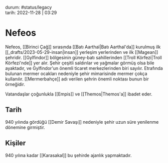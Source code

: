 durum: #status/legacy   
tarih: 2022-11-28 | 03:29
# Nefeos
Nefeos, [[Birinci Çağ]] sırasında  [[Batı Aarthal|Batı Aarthal'da]] kurulmuş ilk [[_drafts/2023-05-29-insan|insan]] yerleşim yerlerinden ve ilk [[Magean]] şehridir. [[Gylfindor]] bölgesinin güney-batı sahillerinden [[Troll Körfezi|Troll Körfezi'nde]] yer alır. Şehir çeşitli saldırılar ve yağmalar görmüş olsa bile ayaktadır, ve Gylfindor'un önemli ticaret merkezlerinden biri sayılır. Etrafında bulunan mermer ocakları nedeniyle şehir mimarisinde mermer çokça kullanılır. [[Mermerbahçe]] adı verilen şehrin önemli noktası bunun bir örneğidir.

Vatandaşlar çoğunlukla [[Empis]] ve [[Themos|Themos'a]] ibadet eder. 
## Tarih
940 yılında gördüğü [[Demir Savaşı]] nedeniyle şehir uzun süre yenilenme dönemine girmiştir.
## Kişiler
940 yılına kadar [[Karasakal]] bu şehirde ajanlık yapmaktadır.
